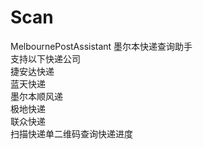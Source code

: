 # Scan
MelbournePostAssistant
墨尔本快递查询助手<br>支持以下快递公司<br>
捷安达快递<br>
蓝天快递<br>
墨尔本顺风递<br>
极地快递<br>
联众快递<br>
扫描快递单二维码查询快递进度<br>

